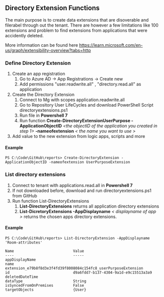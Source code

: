## Directory Extension Functions

The main purpose is to create data extensions that are disoverable and filerabel through out the tenant. There are however a few limitations like 100 extensions and problem to find extensions from applications that were accidently deleted. 

More information can be found here https://learn.microsoft.com/en-us/graph/extensibility-overview?tabs=http

### Define Directory Extension

1. Create an app registration
    1. Go to Azure AD -> App Registrations -> Create new
    1. Add permissions "user.readwrite.all" , "directory.read.all" as application
1. Create the Directory Extension
   1.  Connect to Mg with scopes application.readwrite.all
    2. Go to Repository User LifeCycles and download PowerShell Script directoryextensions.ps1
    3. Run file  in __Powershell 7__
    4. Run function __Create-DirectoryExtensionUserPurpose -ApplicationObjectID__ _<the objectID of the application you created in step 1>_ __-nameofextension__ _< the name you want to use >_
2. Add value to the new extension from logic apps, scripts and more 

#### Example

```
PS C:\Code\GitHub\reports> Create-DirectoryExtension -ApplicationObjectID -nameofextension UserPurposeExtension

```




### List directory extensions

1. Connect to tenant with applications.read.all in __Powershell 7__
2. If not downloaded before, download and run directoryextensions.ps1 from GitHub
3. Run function List-DirectoryExtensions
    1. __List-DirectoryExtensions__ returns all application directory extensions
    1. __List-DicretoryExtensions -AppDisplayname__ _< displayname of app >_  returns the chosen apps directory extensions.
#### Example 

```
PS C:\Code\GitHub\reports> List-DirectoryExtension -AppDisplayname 'Room-attributes'

Name                           Value
----                           -----
appDisplayName
name                           extension_e79b8f8d3e3f4fd39f8008084c154fc8_userPurposeExtension
id                             d9a6fdd7-b137-4304-9a1d-e9c15513a3a9
deletedDateTime
dataType                       String
isSyncedFromOnPremises         False
targetObjects                  {User}
```
